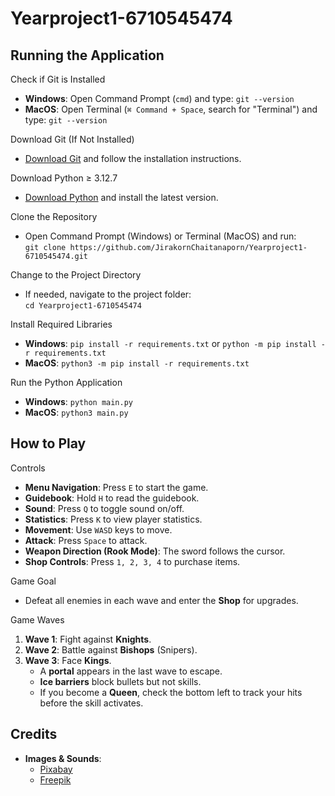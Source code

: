 # Yearproject1-6710545474

## Running the Application

Check if Git is Installed  
- **Windows**: Open Command Prompt (`cmd`) and type: `git --version`  
- **MacOS**: Open Terminal (`⌘ Command + Space`, search for "Terminal") and type: `git --version`  

Download Git (If Not Installed)  
- [Download Git](https://git-scm.com/downloads) and follow the installation instructions.  

Download Python ≥ 3.12.7  
- [Download Python](http://python.org/downloads) and install the latest version.  

Clone the Repository  
- Open Command Prompt (Windows) or Terminal (MacOS) and run:  
  `git clone https://github.com/JirakornChaitanaporn/Yearproject1-6710545474.git`  

Change to the Project Directory  
- If needed, navigate to the project folder:  
  `cd Yearproject1-6710545474`  

Install Required Libraries  
- **Windows**: `pip install -r requirements.txt` or `python -m pip install -r requirements.txt`  
- **MacOS**: `python3 -m pip install -r requirements.txt`  

Run the Python Application  
- **Windows**: `python main.py`  
- **MacOS**: `python3 main.py`  

## How to Play  

Controls  
- **Menu Navigation**: Press `E` to start the game.  
- **Guidebook**: Hold `H` to read the guidebook.  
- **Sound**: Press `Q` to toggle sound on/off.  
- **Statistics**: Press `K` to view player statistics.  
- **Movement**: Use `WASD` keys to move.  
- **Attack**: Press `Space` to attack.  
- **Weapon Direction (Rook Mode)**: The sword follows the cursor.  
- **Shop Controls**: Press `1, 2, 3, 4` to purchase items.  

Game Goal  
- Defeat all enemies in each wave and enter the **Shop** for upgrades.  

Game Waves  
1. **Wave 1**: Fight against **Knights**.  
2. **Wave 2**: Battle against **Bishops** (Snipers).  
3. **Wave 3**: Face **Kings**.  
   - A **portal** appears in the last wave to escape.  
   - **Ice barriers** block bullets but not skills.  
   - If you become a **Queen**, check the bottom left to track your hits before the skill activates.  

## Credits  
- **Images & Sounds**:  
  - [Pixabay](https://pixabay.com/)  
  - [Freepik](https://www.freepik.com/)  